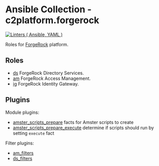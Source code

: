 # Ansible Collection - c2platform.forgerock

[![Linters ( Ansible, YAML )](https://github.com/c2platform/ansible-collection-forgerock/actions/workflows/ci.yml/badge.svg)](https://github.com/c2platform/ansible-collection-forgerock/actions/workflows/ci.yml)

Roles for [ForgeRock](https://www.forgerock.com/) platform.

## Roles

* [ds](./roles/ds) ForgeRock Directory Services.
* [am](./roles/am) ForgeRock Access Management.
* [ig](./roles/ig) ForgeRock Identity Gateway.

## Plugins

Module plugins:

* [amster_scripts_prepare](./plugins/modules/amster_script_prepare.py) facts for Amster scripts to create
* [amster_scripts_prepare_execute](./plugins/modules/amster_script_prepare_execute.py) determine if scripts should run by setting `execute` fact

Filter plugins:

* [am_filters](./plugins/filter/am_filters.py)
* [ds_filters](./plugins/filter/ds_filters.py)
